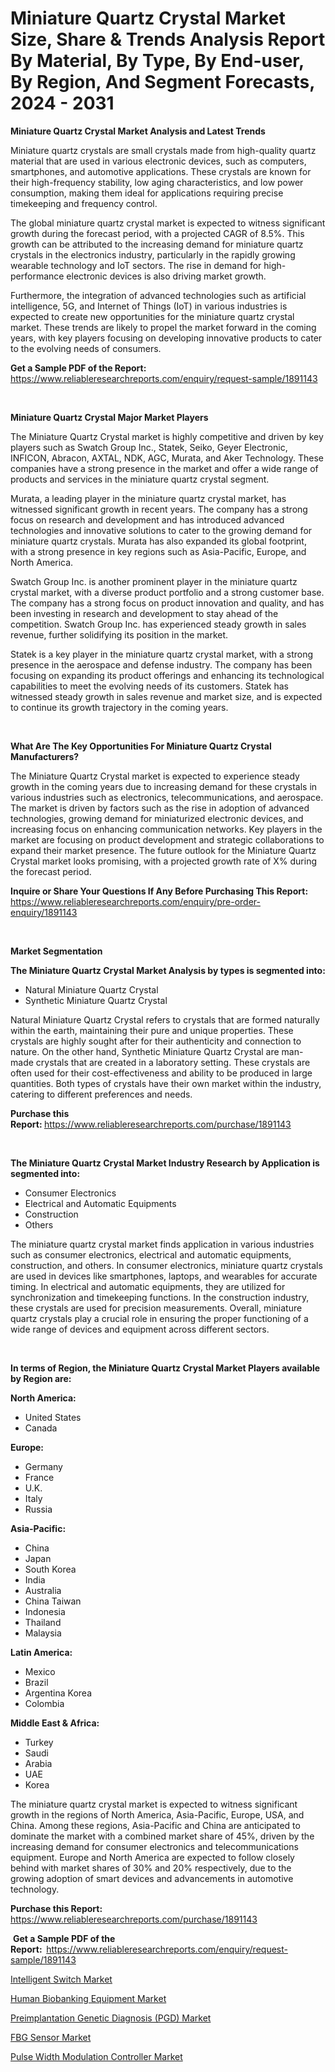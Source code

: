 <p><h1>Miniature Quartz Crystal Market Size, Share & Trends Analysis Report By Material, By Type, By End-user, By Region, And Segment Forecasts, 2024 - 2031</h1></p><p><strong>Miniature Quartz Crystal Market Analysis and Latest Trends</strong></p>
<p><p>Miniature quartz crystals are small crystals made from high-quality quartz material that are used in various electronic devices, such as computers, smartphones, and automotive applications. These crystals are known for their high-frequency stability, low aging characteristics, and low power consumption, making them ideal for applications requiring precise timekeeping and frequency control. </p><p>The global miniature quartz crystal market is expected to witness significant growth during the forecast period, with a projected CAGR of 8.5%. This growth can be attributed to the increasing demand for miniature quartz crystals in the electronics industry, particularly in the rapidly growing wearable technology and IoT sectors. The rise in demand for high-performance electronic devices is also driving market growth.</p><p>Furthermore, the integration of advanced technologies such as artificial intelligence, 5G, and Internet of Things (IoT) in various industries is expected to create new opportunities for the miniature quartz crystal market. These trends are likely to propel the market forward in the coming years, with key players focusing on developing innovative products to cater to the evolving needs of consumers.</p></p>
<p><strong>Get a Sample PDF of the Report:&nbsp;</strong> <a href="https://www.reliableresearchreports.com/enquiry/request-sample/1891143">https://www.reliableresearchreports.com/enquiry/request-sample/1891143</a></p>
<p>&nbsp;</p>
<p><strong>Miniature Quartz Crystal Major Market Players</strong></p>
<p><p>The Miniature Quartz Crystal market is highly competitive and driven by key players such as Swatch Group Inc., Statek, Seiko, Geyer Electronic, INFICON, Abracon, AXTAL, NDK, AGC, Murata, and Aker Technology. These companies have a strong presence in the market and offer a wide range of products and services in the miniature quartz crystal segment.</p><p>Murata, a leading player in the miniature quartz crystal market, has witnessed significant growth in recent years. The company has a strong focus on research and development and has introduced advanced technologies and innovative solutions to cater to the growing demand for miniature quartz crystals. Murata has also expanded its global footprint, with a strong presence in key regions such as Asia-Pacific, Europe, and North America.</p><p>Swatch Group Inc. is another prominent player in the miniature quartz crystal market, with a diverse product portfolio and a strong customer base. The company has a strong focus on product innovation and quality, and has been investing in research and development to stay ahead of the competition. Swatch Group Inc. has experienced steady growth in sales revenue, further solidifying its position in the market.</p><p>Statek is a key player in the miniature quartz crystal market, with a strong presence in the aerospace and defense industry. The company has been focusing on expanding its product offerings and enhancing its technological capabilities to meet the evolving needs of its customers. Statek has witnessed steady growth in sales revenue and market size, and is expected to continue its growth trajectory in the coming years.</p></p>
<p>&nbsp;</p>
<p><strong>What Are The Key Opportunities For Miniature Quartz Crystal Manufacturers?</strong></p>
<p><p>The Miniature Quartz Crystal market is expected to experience steady growth in the coming years due to increasing demand for these crystals in various industries such as electronics, telecommunications, and aerospace. The market is driven by factors such as the rise in adoption of advanced technologies, growing demand for miniaturized electronic devices, and increasing focus on enhancing communication networks. Key players in the market are focusing on product development and strategic collaborations to expand their market presence. The future outlook for the Miniature Quartz Crystal market looks promising, with a projected growth rate of X% during the forecast period.</p></p>
<p><strong>Inquire or Share Your Questions If Any Before Purchasing This Report:</strong> <a href="https://www.reliableresearchreports.com/enquiry/pre-order-enquiry/1891143">https://www.reliableresearchreports.com/enquiry/pre-order-enquiry/1891143</a></p>
<p>&nbsp;</p>
<p><strong>Market Segmentation</strong></p>
<p><strong>The Miniature Quartz Crystal Market Analysis by types is segmented into:</strong></p>
<p><ul><li>Natural Miniature Quartz Crystal</li><li>Synthetic Miniature Quartz Crystal</li></ul></p>
<p><p>Natural Miniature Quartz Crystal refers to crystals that are formed naturally within the earth, maintaining their pure and unique properties. These crystals are highly sought after for their authenticity and connection to nature. On the other hand, Synthetic Miniature Quartz Crystal are man-made crystals that are created in a laboratory setting. These crystals are often used for their cost-effectiveness and ability to be produced in large quantities. Both types of crystals have their own market within the industry, catering to different preferences and needs.</p></p>
<p><strong>Purchase this Report:&nbsp;</strong><a href="https://www.reliableresearchreports.com/purchase/1891143">https://www.reliableresearchreports.com/purchase/1891143</a></p>
<p>&nbsp;</p>
<p><strong>The Miniature Quartz Crystal Market Industry Research by Application is segmented into:</strong></p>
<p><ul><li>Consumer Electronics</li><li>Electrical and Automatic Equipments</li><li>Construction</li><li>Others</li></ul></p>
<p><p>The miniature quartz crystal market finds application in various industries such as consumer electronics, electrical and automatic equipments, construction, and others. In consumer electronics, miniature quartz crystals are used in devices like smartphones, laptops, and wearables for accurate timing. In electrical and automatic equipments, they are utilized for synchronization and timekeeping functions. In the construction industry, these crystals are used for precision measurements. Overall, miniature quartz crystals play a crucial role in ensuring the proper functioning of a wide range of devices and equipment across different sectors.</p></p>
<p>&nbsp;</p>
<p><strong>In terms of Region, the Miniature Quartz Crystal Market Players available by Region are:</strong></p>
<p>
    <p> <strong> North America: </strong>
        <ul>
            <li>United States</li>
            <li>Canada</li>
        </ul>
        </p> 
    <p> <strong> Europe: </strong>
        <ul>
            <li>Germany</li>
            <li>France</li>
            <li>U.K.</li>
            <li>Italy</li>
            <li>Russia</li>
        </ul>
        </p> 
    <p> <strong> Asia-Pacific: </strong>
        <ul>
            <li>China</li>
            <li>Japan</li>
            <li>South Korea</li>
            <li>India</li>
            <li>Australia</li>
            <li>China Taiwan</li>
            <li>Indonesia</li>
            <li>Thailand</li>
            <li>Malaysia</li>
        </ul>
        </p> 
    <p> <strong> Latin America: </strong>
        <ul>
            <li>Mexico</li>
            <li>Brazil</li>
            <li>Argentina Korea</li>
            <li>Colombia</li>
        </ul>
        </p> 
    <p> <strong> Middle East & Africa: </strong>
        <ul>
            <li>Turkey</li>
            <li>Saudi</li>
            <li>Arabia</li>
            <li>UAE</li>
            <li>Korea</li>
        </ul>
    </p>
    </p>
<p><p>The miniature quartz crystal market is expected to witness significant growth in the regions of North America, Asia-Pacific, Europe, USA, and China. Among these regions, Asia-Pacific and China are anticipated to dominate the market with a combined market share of 45%, driven by the increasing demand for consumer electronics and telecommunications equipment. Europe and North America are expected to follow closely behind with market shares of 30% and 20% respectively, due to the growing adoption of smart devices and advancements in automotive technology.</p></p>
<p><strong>Purchase this Report: </strong><a href="https://www.reliableresearchreports.com/purchase/1891143">https://www.reliableresearchreports.com/purchase/1891143</a></p>
<p>&nbsp;<strong>Get a Sample PDF of the Report:&nbsp;&nbsp;</strong><a href="https://www.reliableresearchreports.com/enquiry/request-sample/1891143">https://www.reliableresearchreports.com/enquiry/request-sample/1891143</a></p>
<p><strong></strong></p>
<p><p><a href="https://view.publitas.com/reportprime-1/intelligent-switch-market-provides-detailed-segmentation-of-this-market-based-on-type-application-and-region-and-forecast-for-the-period-from-2024-2031/">Intelligent Switch Market</a></p><p><a href="https://github.com/gdfhhhj/Market-Research-Report-List-3/blob/main/human-biobanking-equipment-market.md">Human Biobanking Equipment Market</a></p><p><a href="https://summer-dogwood-3e9.notion.site/Preimplantation-Genetic-Diagnosis-PGD-Market-Size-Focuses-on-Market-Dynamics-In-Depth-Analysis-an-0cab99e53f724fb1910268f44359699a">Preimplantation Genetic Diagnosis (PGD) Market</a></p><p><a href="https://view.publitas.com/reportprime-1/fbg-sensor-market-size-focuses-on-market-dynamics-in-depth-analysis-and-future-projections-of-its-market-forecasted-for-period-from-2024-to-2031/">FBG Sensor Market</a></p><p><a href="https://extreme-scabiosa-c81.notion.site/Pulse-Width-Modulation-Controller-Market-Research-Report-Provides-Critical-Insights-that-can-help-Sh-66a7879acf1241e29afce0ef7642927e">Pulse Width Modulation Controller Market</a></p></p>